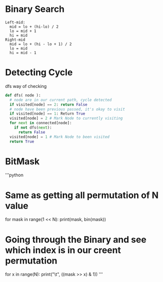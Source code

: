 <h1>Binary Search</h1>

```
Left-mid:
  mid = lo + (hi-lo) / 2
  lo = mid + 1
  hi = mid
Right-mid
  mid = lo + (hi - lo + 1) / 2
  lo = mid
  hi = mid - 1
```
<h1>Detecting Cycle</h1>

dfs way of checking

```python
def dfs( node ):
  # node are in our current path, cycle detected
  if visited[node] == 2: return False
  # node have been previous passed, it's okay to visit
  if visited[node] == 1: Return True
  visited[node] = 2 # Mark Node to currently visiting
  for next in connected[node]:
    if not dfs(next):
      return False
  visited[node] = 1 # Mark Node to been visited
  return True

```

<h1>BitMask</h1>


'''python
# Same as getting all permutation of N value
for mask in range(1 << N):
  print(mask, bin(mask))

# Going through the Binary and see which index is in our creent permutation
for x in range(N):
  print("\t", ((mask >> x) & 1))
'''
